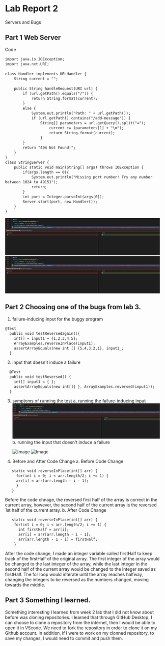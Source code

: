 # **Lab Report 2**
Servers and Bugs

## **Part 1** Web Server

Code 
````
import java.io.IOException;
import java.net.URI;

class Handler implements URLHandler {
    String current = "";

    public String handleRequest(URI url) {
        if (url.getPath().equals("/")) {
            return String.format(current);
        }
        else {
            System.out.println("Path: " + url.getPath());
            if (url.getPath().contains("/add-message")) {
                String[] parameters = url.getQuery().split("=");
                    current += (parameters[1] + "\n");
                    return String.format(current);
                }
        }
        return "404 Not Found!";
    }
}
class StringServer {
    public static void main(String[] args) throws IOException {
        if(args.length == 0){
            System.out.println("Missing port number! Try any number between 1024 to 49151");
            return;
        }
        int port = Integer.parseInt(args[0]);
        Server.start(port, new Handler());
    }
}
````
 ![Image](failureinducing.png)
  ![Image](failureinducing.png)

## **Part 2** Choosing one of the bugs from lab 3.

1. failure-inducing input for the buggy program

```
@Test
  public void testReversedagain(){
    int[] = input1 = {1,2,3,4,5};
    ArrayExamples.reverseInPlace(input1);
    assertArrayEquals(new int [] {5,4,3,2,1}, input1_;
  }
````
2. input that doesn't induce a failure
````
  @Test
  public void testReversed() {
    int[] input1 = { };
    assertArrayEquals(new int[]{ }, ArrayExamples.reversed(input1));
  }
````
3. symptoms of running the test
  a. running the failure-inducing input
  ![Image](failureinducing.png)
  b. running the input that doesn't induce a failure
  
    ![Image](notfail1.png)
    ![Image](notfail2.png)
4. Before and After Code Change
   a. Before Code Change
 ````
    static void reverseInPlace(int[] arr) {
      for(int i = 0; i < arr.length/2; i += 1) {
      arr[i] = arr[arr.length - i - 1];
      }
    }
````
Before the code chnage, the reversed first half of the array is correct in the current array, however, the second half of the current array is the reversed 1st half of the current array.
   b. After Code Change
````
   static void reverseInPlace(int[] arr) {
    for(int i = 0; i < arr.length/2; i += 1) {
      int firstHalf = arr[i];
      arr[i] = arr[arr.length - i - 1];
      arr[arr.length - 1 - i] = firstHalf;
    }
 ````
After the code change, I made an integer variable called firstHalf to keep track of the firstHalf of the original array. The first integer of the array would be changed to the last integer of the array, while the last integer in the second half of the current array would be changed to the integer saved as firstHalf. The for loop would interate until the array reaches halfway, changing the integers to be reversed as the numbers changed, moving towards the middle.

## **Part 3** Something I learned.
Something interesting I learned from week 2 lab that I did not know about before was cloning repositories. I learned that through GitHub Desktop, I can choose to clone a repository from the internet, then I would be able to open it in VScode. We need to fork the repository in order to clone it on my Github account. In addition, if I were to work on my clonned repository, to save my changes, I would need to commit and push them.


